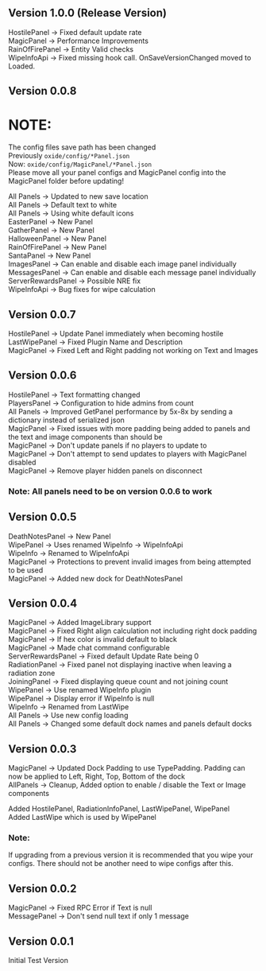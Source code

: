 ## Version 1.0.0 (Release Version)
HostilePanel -> Fixed default update rate  
MagicPanel -> Performance Improvements  
RainOfFirePanel -> Entity Valid checks  
WipeInfoApi -> Fixed missing hook call. OnSaveVersionChanged moved to Loaded.  

## Version 0.0.8

# NOTE:
The config files save path has been changed  
Previously `oxide/config/*Panel.json`  
Now: `oxide/config/MagicPanel/*Panel.json`  
Please move all your panel configs and MagicPanel config into the MagicPanel folder before updating!

All Panels -> Updated to new save location  
All Panels -> Default text to white  
All Panels -> Using white default icons  
EasterPanel -> New Panel  
GatherPanel -> New Panel  
HalloweenPanel -> New Panel  
RainOfFirePanel -> New Panel  
SantaPanel -> New Panel  
ImagesPanel -> Can enable and disable each image panel individually  
MessagesPanel -> Can enable and disable each message panel individually  
ServerRewardsPanel -> Possible NRE fix  
WipeInfoApi -> Bug fixes for wipe calculation  

## Version 0.0.7
HostilePanel -> Update Panel immediately when becoming hostile  
LastWipePanel -> Fixed Plugin Name and Description  
MagicPanel -> Fixed Left and Right padding not working on Text and Images

## Version 0.0.6
HostilePanel -> Text formatting changed  
PlayersPanel -> Configuration to hide admins from count  
All Panels -> Improved GetPanel performance by 5x-8x by sending a dictionary instead of serialized json  
MagicPanel -> Fixed issues with more padding being added to panels and the text and image components than should be  
MagicPanel -> Don't update panels if no players to update to  
MagicPanel -> Don't attempt to send updates to players with MagicPanel disabled  
MagicPanel -> Remove player hidden panels on disconnect  

### Note: All panels need to be on version 0.0.6 to work

## Version 0.0.5
DeathNotesPanel -> New Panel  
WipePanel -> Uses renamed WipeInfo -> WipeInfoApi  
WipeInfo -> Renamed to WipeInfoApi  
MagicPanel -> Protections to prevent invalid images from being attempted to be used  
MagicPanel -> Added new dock for DeathNotesPanel  

## Version 0.0.4
MagicPanel -> Added ImageLibrary support  
MagicPanel -> Fixed Right align calculation not including right dock padding  
MagicPanel -> If hex color is invalid default to black  
MagicPanel -> Made chat command configurable  
ServerRewardsPanel -> Fixed default Update Rate being 0  
RadiationPanel -> Fixed panel not displaying inactive when leaving a radiation zone  
JoiningPanel -> Fixed displaying queue count and not joining count  
WipePanel -> Use renamed WipeInfo plugin  
WipePanel -> Display error if WipeInfo is null  
WipeInfo -> Renamed from LastWipe  
All Panels -> Use new config loading  
All Panels -> Changed some default dock names and panels default docks  


## Version 0.0.3

MagicPanel -> Updated Dock Padding to use TypePadding. Padding can now be applied to Left, Right, Top, Bottom of the dock  
AllPanels -> Cleanup, Added option to enable / disable the Text or Image components
  
Added HostilePanel, RadiationInfoPanel, LastWipePanel, WipePanel  
Added LastWipe which is used by WipePanel

### Note:
If upgrading from a previous version it is recommended that you wipe your configs. There should not be another need to wipe configs after this.

## Version 0.0.2
MagicPanel -> Fixed RPC Error if Text is null  
MessagePanel -> Don't send null text if only 1 message

## Version 0.0.1
Initial Test Version